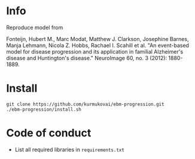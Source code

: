 # Info

Reproduce model from 

Fonteijn, Hubert M., Marc Modat, Matthew J. Clarkson, Josephine Barnes, Manja Lehmann,
Nicola Z. Hobbs, Rachael I. Scahill et al. "An event-based model for disease progression 
and its application in familial Alzheimer's disease and Huntington's disease."
NeuroImage 60, no. 3 (2012): 1880-1889.

# Install

```
git clone https://github.com/kurmukovai/ebm-progression.git
./ebm-progression/install.sh
```

# Code of conduct

- List all required libraries in `requirements.txt`

